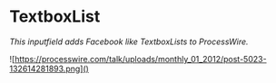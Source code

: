 TextboxList
===========

_This inputfield adds Facebook like TextboxLists to ProcessWire._



![https://processwire.com/talk/uploads/monthly_01_2012/post-5023-132614281893.png]()
